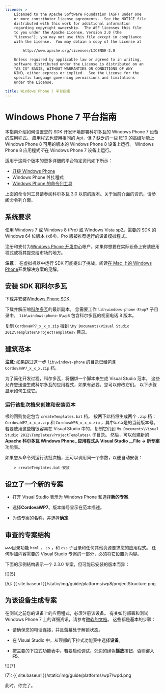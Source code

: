 ```yaml
---
license: >
    Licensed to the Apache Software Foundation (ASF) under one
    or more contributor license agreements.  See the NOTICE file
    distributed with this work for additional information
    regarding copyright ownership.  The ASF licenses this file
    to you under the Apache License, Version 2.0 (the
    "License"); you may not use this file except in compliance
    with the License.  You may obtain a copy of the License at

        http://www.apache.org/licenses/LICENSE-2.0

    Unless required by applicable law or agreed to in writing,
    software distributed under the License is distributed on an
    "AS IS" BASIS, WITHOUT WARRANTIES OR CONDITIONS OF ANY
    KIND, either express or implied.  See the License for the
    specific language governing permissions and limitations
    under the License.

title: Windows Phone 7 平台指南
---
```


# Windows Phone 7 平台指南

本指南介绍如何设置您的 SDK 开发环境部署科尔多瓦的 Windows Phone 7 设备的应用程式。 应用程式也使用相同的 Api，但 7 缺乏的一些 IE10 的高级功能上 Windows Phone 8 可用的版本的 Windows Phone 8 设备上运行。 Windows Phone 8 应用程式*不*在 Windows Phone 7 设备上运行。

适用于这两个版本的更多详细的平台特定资讯如下所示：

*   [升级 Windows Phone](../wp8/upgrading.html)
*   Windows Phone 外挂程式
*   [Windows Phone 的命令列工具](../wp8/tools.html)

上面的命令列工具请参阅科尔多瓦 3.0 以前的版本。关于当前介面的资讯，请参阅命令列介面。

## 系统要求

使用 Windows 7 或 Windows 8 (Pro) 或 Windows Vista sp2。需要的 SDK 的 Windows 64 位版本 (x64)。Pro 版被推荐运行的设备模拟程式。

注册和支付为[Windows Phone 开发中心][1]帐户，如果你想要在实际设备上安装应用程式或将其提交给市场的地方。

 [1]: http://dev.windowsphone.com/en-us/publish

**注意**： 在虚拟机器中运行 SDK 可能提出了挑战。阅读[在 Mac 上的 Windows Phone][2]开发解决方案的见解。

 [2]: http://aka.ms/BuildaWP8apponaMac

## 安装 SDK 和科尔多瓦

下载并安装[Windows Phone SDK][3].

 [3]: http://www.microsoft.com/download/en/details.aspx?displaylang=en&id=27570/

下载并解压缩[科尔多瓦][4]的最新副本。 您需要工作 `lib\windows-phone-8\wp7` 子目录中， `lib\windows-phone-8\wp8` 包含科尔多瓦的视窗电话 8 版本。

 [4]: http://phonegap.com/download

复制 `CordovaWP7_x_x_x.zip` 档到 `\My Documents\Visual
Studio 2012\Templates\ProjectTemplates\` 目录。

## 建筑范本

**注意**: 如果跳过这一步 `lib\windows-phone` 的目录已经包含 `CordovaWP7_x_x_x.zip` 档。

为了简化开发过程，科尔多瓦，将捆绑一个脚本来生成 Visual Studio 范本。 这些允许您迅速生成科尔多瓦的应用程式，如果有必要，您可以修改它们。 以下步骤显示如何生成它。

### 运行该批次档来创建和安装范本

根的回购协定包含 `createTemplates.bat` 档。 按两下此档将生成两个 `.zip` 档： `CordovaWP7_x_x_x.zip` 和 `CordovaWP8_x_x_x.zip` ，其中*x.x.x*是的当前版本号。 若要使用这些档很容易在 Visual Studio 中的，复制它们到 `My Documents\Visual Studio
2012\Templates\ProjectTemplates\` 子目录。 然后，可以创建新的**Apache 科尔多瓦 Windows Phone_ 应用程式从 Visual Studio __File → 新专案**功能表。

如果您从命令列运行该批次档，还可以调用同一个参数，以便自动安装：

        > createTemplates.bat-安装
    

## 设立了一个新的专案

*   打开 Visual Studio 表示为 Windows Phone 和选择**新的专案**.

*   选择**CordovaWP7**。版本编号显示在范本描述。

*   为该专案的名称，并选择**确定**.

## 审查的专案结构

`www`目录功能 `html` ， `js` ，和 `css` 子目录和任何其他资源要求您的应用程式。 任何附加内容需要的 Visual Studio 专案的一部分，必须将它设置为内容。

下面的示例结构表示一个 2.3.0 专案，但可能已安装的版本而异：

![][5]

 [5]: {{ site.baseurl }}/static/img/guide/platforms/wp8/projectStructure.png

## 为该设备生成专案

在测试之前您的设备上的应用程式，必须注册该设备。 有关如何部署和测试 Windows Phone 7 上的详细资讯，请参考[微软的文档][6]。 这些都是基本的步骤：

 [6]: http://msdn.microsoft.com/en-us/library/windowsphone/develop/ff402565(v=vs.105).aspx

*   请确保您的电话连接，并且萤幕处于解锁状态。

*   在 Visual Studio 中，从顶部的下拉式功能表中选择**设备**。

*   按主要的下拉式功能表中，若要启动调试，旁边的绿色**播放**按钮，否则键入**F5**.

![][7]

 [7]: {{ site.baseurl }}/static/img/guide/platforms/wp7/wpd.png

此时，你完了。
